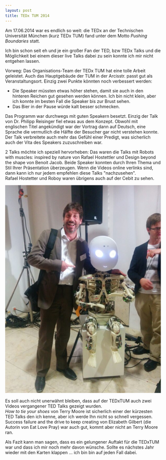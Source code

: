```yaml
---
layout: post
title: TEDx TUM 2014
---
```


Am 17.06.2014 war es endlich so weit: die TEDx an der Technischen Universität München (kurz TEDx TUM) fand unter dem Motto _Pushing Boundaries_ statt. 

Ich bin schon seit eh und je ein großer Fan der TED, bzw TEDx Talks und die Möglichkeit bei einem dieser live Talks dabei zu sein konnte ich mir nicht entgehen lassen.

Vorweg: Das Organisations-Team der TEDx TUM hat eine tolle Arbeit geleistet. Auch das Hauptgebäude der TUM in der Arcisstr. passt gut als Veranstaltungsort. Einzig zwei Punkte könnten noch verbessert werden:

- Die Speaker müssten etwas höher stehen, damit sie auch in den hinteren Reichen gut gesehen werden können. Ich bin nicht klein, aber ich konnte im besten Fall die Speaker bis zur Brust sehen.
- Das Bier in der Pause würde kalt besser schmecken.

Das Programm war durchwegs mit guten Speakern besetzt. Einzig der Talk von Dr. Philipp Reisinger fiel etwas aus dem Konzept. Obwohl mit englischen Titel angekündigt war der Vortrag dann auf Deutsch, eine Sprache die vermutlich die Hälfte der Besucher gar nicht verstehen konnte. Der Talk verbreitete auch mehr das Gefühl einer Predigt, was sicherlich auch der Vita des Speakers zuzuschreiben war.

2 Talks möchte ich speziell hervorheben: Das waren die Talks mit Robots with muscles: inspired by nature von Rafael Hostettler und Design beyond the shape von Benoit Jacob. Beide Speaker konnten durch Ihren Thema und Stil Ihrer Präsentation überzeugen. Wenn die Videos online verlinks sind, dann kann ich nur jedem empfehlen diese Talks "nachzusehen".   
Rafael Hostetter und Roboy waren übrigens auch auf der Cebit zu sehen.

![Portrait mit Roboy](/images/roboy.jpg "Portrait mit Roboy")



Es soll auch nicht unerwähnt bleiben, dass auf der TEDxTUM auch zwei Videos vergangener TED Talks gezeigt wurden.  
_How to tie your shoes_ von Terry Moore ist sicherlich einer der kürzesten TED Talks den ich kenne, aber ich werde Ihn nicht so schnell vergessen. Success failure and the drive to keep creating von Elizabeth Gilbert (die Autorin von Eat Love Pray) war auch gut, kommt aber nicht an Terry Moore ran.

Als Fazit kann man sagen, dass es ein gelungener Auftakt für die TEDxTUM war und dass ich mir noch mehr davon wünsche. Sollte es nächstes Jahr wieder mit den Karten klappen ... ich bin bin auf jeden Fall dabei.
